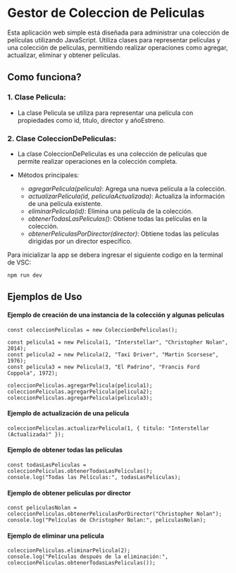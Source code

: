 # Gestor de Coleccion de Peliculas

Esta aplicación web simple está diseñada para administrar una colección de películas utilizando JavaScript. Utiliza clases para representar películas y una colección de películas, permitiendo realizar operaciones como agregar, actualizar, eliminar y obtener películas.

## Como funciona?

### 1. Clase Pelicula:

- La clase Pelicula se utiliza para representar una película con propiedades como id, titulo, director y añoEstreno.

### 2. Clase ColeccionDePeliculas:

- La clase ColeccionDePeliculas es una colección de películas que permite realizar operaciones en la colección completa.

- Métodos principales:
  
  - *agregarPelicula(pelicula)*: Agrega una nueva película a la colección.
  - *actualizarPelicula(id, peliculaActualizada)*: Actualiza la información de una película existente.
  - *eliminarPelicula(id)*: Elimina una película de la colección.
  - *obtenerTodasLasPeliculas()*: Obtiene todas las películas en la colección.
  - *obtenerPeliculasPorDirector(director)*: Obtiene todas las películas dirigidas por un director específico.

Para inicializar la app se debera ingresar el siguiente codigo en la terminal de VSC:
~~~
npm run dev
~~~

## Ejemplos de Uso

#### Ejemplo de creación de una instancia de la colección y algunas películas
~~~
const coleccionPeliculas = new ColeccionDePeliculas();

const pelicula1 = new Pelicula(1, "Interstellar", "Christopher Nolan", 2014);
const pelicula2 = new Pelicula(2, "Taxi Driver", "Martin Scorsese", 1976);
const pelicula3 = new Pelicula(3, "El Padrino", "Francis Ford Coppola", 1972);

coleccionPeliculas.agregarPelicula(pelicula1);
coleccionPeliculas.agregarPelicula(pelicula2);
coleccionPeliculas.agregarPelicula(pelicula3);
~~~

#### Ejemplo de actualización de una película
~~~
coleccionPeliculas.actualizarPelicula(1, { titulo: "Interstellar (Actualizada)" });
~~~

#### Ejemplo de obtener todas las películas
~~~
const todasLasPeliculas = coleccionPeliculas.obtenerTodasLasPeliculas();
console.log("Todas las Películas:", todasLasPeliculas);
~~~

#### Ejemplo de obtener películas por director
~~~
const peliculasNolan = coleccionPeliculas.obtenerPeliculasPorDirector("Christopher Nolan");
console.log("Películas de Christopher Nolan:", peliculasNolan);
~~~
#### Ejemplo de eliminar una película
~~~
coleccionPeliculas.eliminarPelicula(2);
console.log("Películas después de la eliminación:", coleccionPeliculas.obtenerTodasLasPeliculas());
~~~